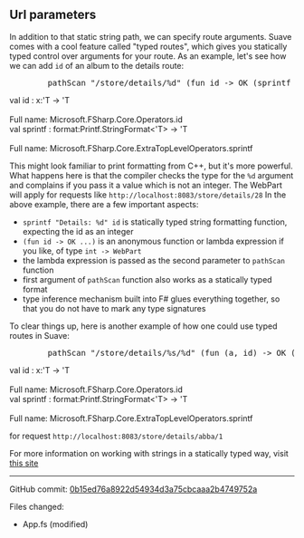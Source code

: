## Url parameters

In addition to that static string path, we can specify route arguments.
Suave comes with a cool feature called "typed routes", which gives you statically typed control over arguments for your route. As an example, let's see how we can add `id` of an album to the details route:

<pre class="fssnip highlighted"><div lang="fsharp">        <span class="i">pathScan</span> <span class="s">&quot;/store/details/%d&quot;</span> (<span class="k">fun</span> <span onmouseout="hideTip(event, 'App.fs:11-11_fs1', 1)" onmouseover="showTip(event, 'App.fs:11-11_fs1', 1)" class="i">id</span> <span class="k">-&gt;</span> <span class="i">OK</span> (<span onmouseout="hideTip(event, 'App.fs:11-11_fs2', 2)" onmouseover="showTip(event, 'App.fs:11-11_fs2', 2)" class="i">sprintf</span> <span class="s">&quot;Details: %d&quot;</span> <span onmouseout="hideTip(event, 'App.fs:11-11_fs1', 3)" onmouseover="showTip(event, 'App.fs:11-11_fs1', 3)" class="i">id</span>))&#10;</div></pre>&#10;<div class="tip" id="App.fs:11-11_fs1">val id : x:&#39;T -&gt; &#39;T<br /><br />Full name: Microsoft.FSharp.Core.Operators.id</div>&#10;<div class="tip" id="App.fs:11-11_fs2">val sprintf : format:Printf.StringFormat&lt;&#39;T&gt; -&gt; &#39;T<br /><br />Full name: Microsoft.FSharp.Core.ExtraTopLevelOperators.sprintf</div>&#10;&#10;

This might look familiar to print formatting from C++, but it's more powerful.
What happens here is that the compiler checks the type for the `%d` argument and complains if you pass it a value which is not an integer.
The WebPart will apply for requests like `http://localhost:8083/store/details/28`
In the above example, there are a few important aspects:
- `sprintf "Details: %d" id` is statically typed string formatting function, expecting the id as an integer
- `(fun id -> OK ...)` is an anonymous function or lambda expression if you like, of type `int -> WebPart`
- the lambda expression is passed as the second parameter to `pathScan` function
- first argument of `pathScan` function also works as a statically typed format
- type inference mechanism built into F# glues everything together, so that you do not have to mark any type signatures

To clear things up, here is another example of how one could use typed routes in Suave:

<pre class="fssnip highlighted"><div lang="fsharp">        <span class="i">pathScan</span> <span class="s">&quot;/store/details/%s/%d&quot;</span> (<span class="k">fun</span> (<span class="i">a</span>, <span onmouseout="hideTip(event, 'App.fs:12-12_fs1', 1)" onmouseover="showTip(event, 'App.fs:12-12_fs1', 1)" class="i">id</span>) <span class="k">-&gt;</span> <span class="i">OK</span> (<span onmouseout="hideTip(event, 'App.fs:12-12_fs2', 2)" onmouseover="showTip(event, 'App.fs:12-12_fs2', 2)" class="i">sprintf</span> <span class="s">&quot;Artist: %s; Id: %d&quot;</span> <span class="i">a</span> <span onmouseout="hideTip(event, 'App.fs:12-12_fs1', 3)" onmouseover="showTip(event, 'App.fs:12-12_fs1', 3)" class="i">id</span>))&#10;</div></pre>&#10;<div class="tip" id="App.fs:12-12_fs1">val id : x:&#39;T -&gt; &#39;T<br /><br />Full name: Microsoft.FSharp.Core.Operators.id</div>&#10;<div class="tip" id="App.fs:12-12_fs2">val sprintf : format:Printf.StringFormat&lt;&#39;T&gt; -&gt; &#39;T<br /><br />Full name: Microsoft.FSharp.Core.ExtraTopLevelOperators.sprintf</div>&#10;&#10;

for request `http://localhost:8083/store/details/abba/1`

For more information on working with strings in a statically typed way, visit [this site](http://fsharpforfunandprofit.com/posts/printf/)


---

GitHub commit: [0b15ed76a8922d54934d3a75cbcaaa2b4749752a](https://github.com/theimowski/SuaveMusicStoreTutorial/commit/0b15ed76a8922d54934d3a75cbcaaa2b4749752a)

Files changed:

* App.fs (modified)
